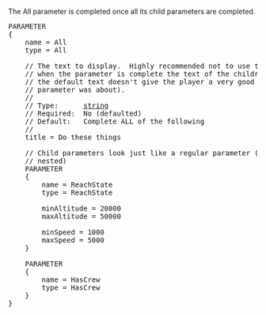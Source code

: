 The All parameter is completed once all its child parameters are completed.

<pre>
PARAMETER
{
    name = All
    type = All

    // The text to display.  Highly recommended not to use the default text, as
    // when the parameter is complete the text of the children disappears (and
    // the default text doesn't give the player a very good idea what the
    // parameter was about).
    //
    // Type:      <a href="String-Type">string</a>
    // Required:  No (defaulted)
    // Default:   Complete ALL of the following
    //
    title = Do these things

    // Child parameters look just like a regular parameter (and can be infinitely
    // nested)
    PARAMETER
    {
        name = ReachState
        type = ReachState

        minAltitude = 20000
        maxAltitude = 50000

        minSpeed = 1000
        maxSpeed = 5000
    }

    PARAMETER
    {
        name = HasCrew
        type = HasCrew
    }
}
</pre>
